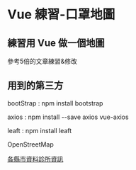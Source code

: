 # Vue 練習-口罩地圖

練習用 Vue 做一個地圖
-------
參考5倍的文章練習&修改

用到的第三方
-------
bootStrap : npm install bootstrap

axios : npm install --save axios vue-axios

leaft : npm install leaft

OpenStreetMap

[各縣市資料診所資訊](https://github.com/donma/TaiwanAddressCityAreaRoadChineseEnglishJSON/blob/master/CityCountyData.json)


